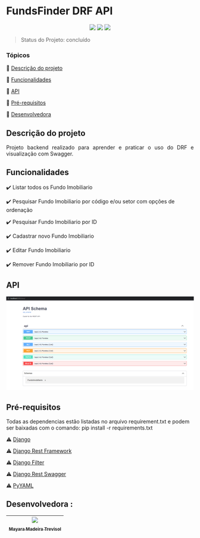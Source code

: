 <h1>FundsFinder DRF API</h1> 

<p align="center">
  <img src="https://img.shields.io/badge/Python-3.10-brightgreen"/>
  <img src="https://img.shields.io/badge/Django%20Rest%20Framework-3.13.1-blue"/>
  <img src="https://img.shields.io/badge/Django%20Rest%20Swagger-2.2-orange"/>
</p>

> Status do Projeto: concluído

### Tópicos 

:small_blue_diamond: [Descrição do projeto](#descrição-do-projeto)

:small_blue_diamond: [Funcionalidades](#funcionalidades)

:small_blue_diamond: [API](#API)

:small_blue_diamond: [Pré-requisitos](#pré-requisitos)

:small_blue_diamond: [Desenvolvedora](#Desenvolvedora)

## Descrição do projeto 

<p align="justify">
  Projeto backend realizado para aprender e praticar o uso do DRF e visualização com Swagger.
</p>

## Funcionalidades

:heavy_check_mark: Listar todos os Fundo Imobiliario 

:heavy_check_mark: Pesquisar Fundo Imobiliario por código e/ou setor com opções de ordenação

:heavy_check_mark: Pesquisar Fundo Imobiliario por ID  

:heavy_check_mark: Cadastrar novo Fundo Imobiliario

:heavy_check_mark: Editar Fundo Imobiliario

:heavy_check_mark: Remover Fundo Imobiliario por ID

## API

![](templates/swaggerFundsFinder.png)

## Pré-requisitos
Todas as dependencias estão listadas no arquivo requirement.txt e podem ser baixadas com o comando: pip install -r requirements.txt

:warning: [Django](https://docs.djangoproject.com/)

:warning: [Django Rest Framework](https://www.django-rest-framework.org/topics/documenting-your-api/)

:warning: [Django Filter](https://django-filter.readthedocs.io/en/stable/)

:warning: [Django Rest Swagger](https://www.django-rest-framework.org/topics/documenting-your-api/)

:warning: [PyYAML](https://pyyaml.org/wiki/PyYAMLDocumentation)

## Desenvolvedora :

| [<img src="https://avatars.githubusercontent.com/u/13137866?v=4" width=115><br><sub>Mayara Madeira Trevisol</sub>](https://github.com/mayara-mt) | 
|:--------------------------------------------------------------------------------------------------------------------------------------------------------------------------------------------------:|  
